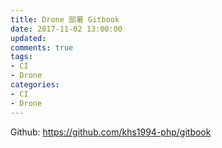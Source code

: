 ```yaml
---
title: Drone 部署 Gitbook
date: 2017-11-02 13:00:00
updated:
comments: true
tags:
- CI
- Drone
categories:
- CI
- Drone
---
```


Github: https://github.com/khs1994-php/gitbook

<!--more-->
